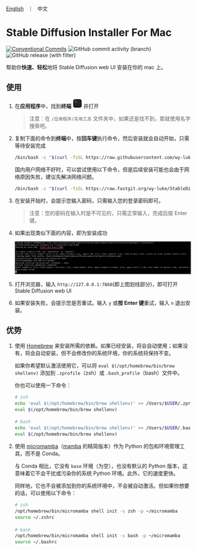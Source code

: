 <p align="left">
    <a href="README.md">English</a> &nbsp ｜ &nbsp 中文
</p>

# Stable Diffusion Installer For Mac

[![Conventional Commits](https://img.shields.io/badge/Conventional%20Commits-1.0.0-%23FE5196?logo=conventionalcommits&logoColor=white)](https://conventionalcommits.org) ![GitHub commit activity (branch)](https://img.shields.io/github/commit-activity/t/wy-luke/StableDiffusion-Installer-For-Mac) ![GitHub release (with filter)](https://img.shields.io/github/v/release/wy-luke/StableDiffusion-Installer-For-Mac)

帮助你**快速、轻松**地将 Stable Diffusion web UI 安装在你的 mac 上。

## 使用

1. 在**应用程序**中，找到**终端** <img src="./images/terminal.png" alt="terminal" width="25"/> 并打开

   > 注意：在 `/应用程序/实用工具` 文件夹中，如果还是找不到，那就使用名字搜索吧。

2. 复制下面的命令到**终端**中，按**回车键**执行命令，然后安装就会自动开始，只需等待安装完成

   ```bash
   /bin/bash -c "$(curl -fsSL https://raw.githubusercontent.com/wy-luke/StableDiffusion-Installer-For-Mac/main/sd-installer.sh)"
   ```

   国内用户网络不好时，可以尝试使用以下命令，但是后续安装可能也会由于网络原因失败，建议先解决网络问题。

   ```bash
   /bin/bash -c "$(curl -fsSL https://raw.fastgit.org/wy-luke/StableDiffusion-Installer-For-Mac/main/sd-installer.sh)"
   ```

3. 在安装开始时，会提示您输入密码，只需输入您的登录密码即可。

   > 注意：您的密码在输入时是不可见的，只需正常输入，完成后按 Enter 键。

4. 如果出现类似下面的内容，即为安装成功

   ![success](images/success.png)

5. 打开浏览器，输入 `http://127.0.0.1:7860`(即上图划线部分)，即可打开 Stable Diffusion web UI

6. 如果安装失败，会提示您是否重试。输入 `y` 或**按 Enter 键**重试，输入 `n` 退出安装。

## 优势

1. 使用 [Homebrew](https://brew.sh/) 来安装所需的依赖。如果已经安装，将会自动使用；如果没有，将会自动安装，但不会修改你的系统环境，你的系统将保持不变。

   如果你希望默认激活使用它，可以将 `eval $(/opt/homebrew/bin/brew shellenv)` 添加到 `.zprofile`（zsh）或 `.bash_profile`（bash）文件中。

   你也可以使用一下命令：

   ```bash
   # zsh
   echo 'eval $(/opt/homebrew/bin/brew shellenv)' >> /Users/$USER/.zprofile
   eval $(/opt/homebrew/bin/brew shellenv)

   # bash
   echo 'eval $(/opt/homebrew/bin/brew shellenv)' >> /Users/$USER/.bash_profile
   eval $(/opt/homebrew/bin/brew shellenv)
   ```

2. 使用 [micromamba](https://mamba.readthedocs.io/en/latest/user_guide/micromamba.html)（[mamba](https://mamba.readthedocs.io/en/latest/index.html#) 的精简版本）作为 Python 的包和环境管理工具，而不是 Conda。

   与 Conda 相比，它没有 `base` 环境（为空），也没有默认的 Python 版本，这意味着它不会干扰或污染你的系统 Python 环境。此外，它的速度更快。

   同样地，它也不会被添加到你的系统环境中，不会被自动激活。但如果你想要的话，可以使用以下命令：

   ```bash
   # zsh
   /opt/homebrew/bin/micromamba shell init -s zsh -p ~/micromamba
   source ~/.zshrc

   # bash
   /opt/homebrew/bin/micromamba shell init -s bash -p ~/micromamba
   source ~/.bashrc
   ```
